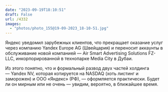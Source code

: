 ```yaml
---
date: "2023-09-19T18:10:51"
draft: False
url: /4332
images:
  - "photos/photo_155@19-09-2023_18-10-51.jpg"
---
```


Яндекс уведомил зарубежных клиентов, что прекращает оказание услуг через компанию Yandex Europe AG (Швейцария) и переносит аккаунты в обслуживание новой компанией — Air Smart Advertising Solutions FZ-LLC, инкорпорированной в технопарке Media City в Дубаи.

Из этого понятно, что и формальный развод двух частей холдинга — Yandex NV, которая котируется на NASDAQ (хоть листинг и заморожен) и ООО «Яндекс» (РФ), — оформляется практически. Будет ли он мирным или не очень — увидим, вероятно, в ближайшее время.
